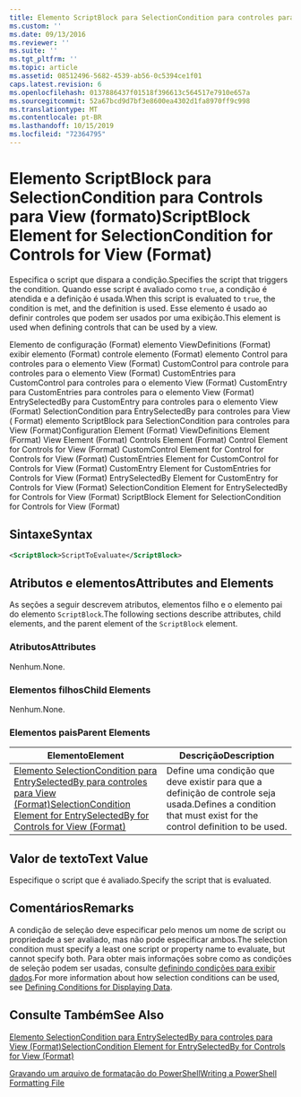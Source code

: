 ```yaml
---
title: Elemento ScriptBlock para SelectionCondition para controles para View (Format) | Microsoft Docs
ms.custom: ''
ms.date: 09/13/2016
ms.reviewer: ''
ms.suite: ''
ms.tgt_pltfrm: ''
ms.topic: article
ms.assetid: 08512496-5682-4539-ab56-0c5394ce1f01
caps.latest.revision: 6
ms.openlocfilehash: 0137886437f01518f396613c564517e7910e657a
ms.sourcegitcommit: 52a67bcd9d7bf3e8600ea4302d1fa8970ff9c998
ms.translationtype: MT
ms.contentlocale: pt-BR
ms.lasthandoff: 10/15/2019
ms.locfileid: "72364795"
---
```

# <a name="scriptblock-element-for-selectioncondition-for-controls-for-view-format"></a><span data-ttu-id="93d16-102">Elemento ScriptBlock para SelectionCondition para Controls para View (formato)</span><span class="sxs-lookup"><span data-stu-id="93d16-102">ScriptBlock Element for SelectionCondition for Controls for View (Format)</span></span>

<span data-ttu-id="93d16-103">Especifica o script que dispara a condição.</span><span class="sxs-lookup"><span data-stu-id="93d16-103">Specifies the script that triggers the condition.</span></span> <span data-ttu-id="93d16-104">Quando esse script é avaliado como `true`, a condição é atendida e a definição é usada.</span><span class="sxs-lookup"><span data-stu-id="93d16-104">When this script is evaluated to `true`, the condition is met, and the definition is used.</span></span> <span data-ttu-id="93d16-105">Esse elemento é usado ao definir controles que podem ser usados por uma exibição.</span><span class="sxs-lookup"><span data-stu-id="93d16-105">This element is used when defining controls that can be used by a view.</span></span>

<span data-ttu-id="93d16-106">Elemento de configuração (Format) elemento ViewDefinitions (Format) exibir elemento (Format) controle elemento (Format) elemento Control para controles para o elemento View (Format) CustomControl para controle para controles para o elemento View (Format) CustomEntries para CustomControl para controles para o elemento View (Format) CustomEntry para CustomEntries para controles para o elemento View (Format) EntrySelectedBy para CustomEntry para controles para o elemento View (Format) SelectionCondition para EntrySelectedBy para controles para View ( Format) elemento ScriptBlock para SelectionCondition para controles para View (Format)</span><span class="sxs-lookup"><span data-stu-id="93d16-106">Configuration Element (Format) ViewDefinitions Element (Format) View Element (Format) Controls Element (Format) Control Element for Controls for View (Format) CustomControl Element for Control for Controls for View (Format) CustomEntries Element for CustomControl for Controls for View (Format) CustomEntry Element for CustomEntries for Controls for View (Format) EntrySelectedBy Element for CustomEntry for Controls for View (Format) SelectionCondition Element for EntrySelectedBy for Controls for View (Format) ScriptBlock Element for SelectionCondition for Controls for View (Format)</span></span>

## <a name="syntax"></a><span data-ttu-id="93d16-107">Sintaxe</span><span class="sxs-lookup"><span data-stu-id="93d16-107">Syntax</span></span>

```xml
<ScriptBlock>ScriptToEvaluate</ScriptBlock>
```

## <a name="attributes-and-elements"></a><span data-ttu-id="93d16-108">Atributos e elementos</span><span class="sxs-lookup"><span data-stu-id="93d16-108">Attributes and Elements</span></span>

<span data-ttu-id="93d16-109">As seções a seguir descrevem atributos, elementos filho e o elemento pai do elemento `ScriptBlock`.</span><span class="sxs-lookup"><span data-stu-id="93d16-109">The following sections describe attributes, child elements, and the parent element of the `ScriptBlock` element.</span></span>

### <a name="attributes"></a><span data-ttu-id="93d16-110">Atributos</span><span class="sxs-lookup"><span data-stu-id="93d16-110">Attributes</span></span>

<span data-ttu-id="93d16-111">Nenhum.</span><span class="sxs-lookup"><span data-stu-id="93d16-111">None.</span></span>

### <a name="child-elements"></a><span data-ttu-id="93d16-112">Elementos filhos</span><span class="sxs-lookup"><span data-stu-id="93d16-112">Child Elements</span></span>

<span data-ttu-id="93d16-113">Nenhum.</span><span class="sxs-lookup"><span data-stu-id="93d16-113">None.</span></span>

### <a name="parent-elements"></a><span data-ttu-id="93d16-114">Elementos pais</span><span class="sxs-lookup"><span data-stu-id="93d16-114">Parent Elements</span></span>

|<span data-ttu-id="93d16-115">Elemento</span><span class="sxs-lookup"><span data-stu-id="93d16-115">Element</span></span>|<span data-ttu-id="93d16-116">Descrição</span><span class="sxs-lookup"><span data-stu-id="93d16-116">Description</span></span>|
|-------------|-----------------|
|[<span data-ttu-id="93d16-117">Elemento SelectionCondition para EntrySelectedBy para controles para View (Format)</span><span class="sxs-lookup"><span data-stu-id="93d16-117">SelectionCondition Element for EntrySelectedBy for Controls for View (Format)</span></span>](./selectioncondition-element-for-entryselectedby-for-controls-for-view-format.md)|<span data-ttu-id="93d16-118">Define uma condição que deve existir para que a definição de controle seja usada.</span><span class="sxs-lookup"><span data-stu-id="93d16-118">Defines a condition that must exist for the control definition to be used.</span></span>|

## <a name="text-value"></a><span data-ttu-id="93d16-119">Valor de texto</span><span class="sxs-lookup"><span data-stu-id="93d16-119">Text Value</span></span>

<span data-ttu-id="93d16-120">Especifique o script que é avaliado.</span><span class="sxs-lookup"><span data-stu-id="93d16-120">Specify the script that is evaluated.</span></span>

## <a name="remarks"></a><span data-ttu-id="93d16-121">Comentários</span><span class="sxs-lookup"><span data-stu-id="93d16-121">Remarks</span></span>

<span data-ttu-id="93d16-122">A condição de seleção deve especificar pelo menos um nome de script ou propriedade a ser avaliado, mas não pode especificar ambos.</span><span class="sxs-lookup"><span data-stu-id="93d16-122">The selection condition must specify a least one script or property name to evaluate, but cannot specify both.</span></span> <span data-ttu-id="93d16-123">Para obter mais informações sobre como as condições de seleção podem ser usadas, consulte [definindo condições para exibir dados](./defining-conditions-for-displaying-data.md).</span><span class="sxs-lookup"><span data-stu-id="93d16-123">For more information about how selection conditions can be used, see [Defining Conditions for Displaying Data](./defining-conditions-for-displaying-data.md).</span></span>

## <a name="see-also"></a><span data-ttu-id="93d16-124">Consulte Também</span><span class="sxs-lookup"><span data-stu-id="93d16-124">See Also</span></span>

[<span data-ttu-id="93d16-125">Elemento SelectionCondition para EntrySelectedBy para controles para View (Format)</span><span class="sxs-lookup"><span data-stu-id="93d16-125">SelectionCondition Element for EntrySelectedBy for Controls for View (Format)</span></span>](./selectioncondition-element-for-entryselectedby-for-controls-for-view-format.md)

[<span data-ttu-id="93d16-126">Gravando um arquivo de formatação do PowerShell</span><span class="sxs-lookup"><span data-stu-id="93d16-126">Writing a PowerShell Formatting File</span></span>](./writing-a-powershell-formatting-file.md)
